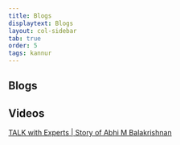 ```yaml
---
title: Blogs
displaytext: Blogs
layout: col-sidebar
tab: true
order: 5
tags: kannur
---
```


## Blogs

## Videos

[TALK with Experts | Story of Abhi M Balakrishnan](https://www.youtube.com/watch?v=5Phtdiu4Vmw)

